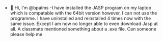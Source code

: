- 👋 Hi, I’m @bpalms
-I have installed the JASP program on my laptop which is compatable with the 64bit version however, I can not use the programme. I have uninstalled and reinstalled 4 times now with the same issue. Except I am now no longer able to even download Jasp at all. A classmate mentioned something about a .exe file. Can someone please help me

<!---
bpalms/bpalms is a ✨ special ✨ repository because its `README.md` (this file) appears on your GitHub profile.
You can click the Preview link to take a look at your changes.
--->
